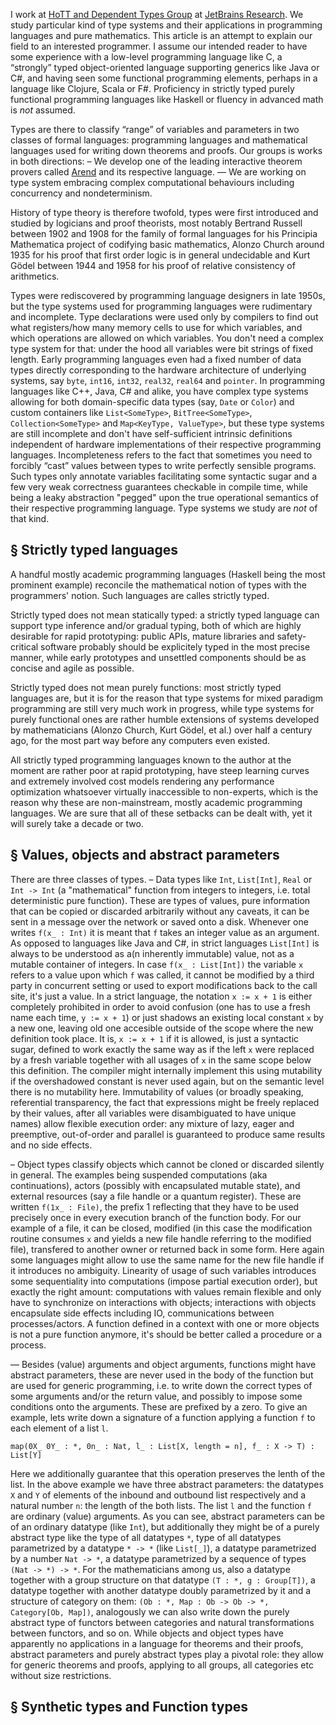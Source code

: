 I work at [HoTT and Dependent Types Group](https://research.jetbrains.org/groups/group-for-dependent-types-and-hott) at [JetBrains Research](https://research.jetbrains.org/). We study particular kind of type systems and their applications in programming languages and pure mathematics. This article is an attempt to explain our field to an interested programmer. I assume our intended reader to have some experience with a low-level programming language like C, a “strongly” typed object-oriented language supporting generics like Java or C#, and having seen some functional programming elements, perhaps in a language like Clojure, Scala or F#. Proficiency in strictly typed purely functional programming languages like Haskell or fluency in advanced math is _not_ assumed.

Types are there to classify “range” of variables and parameters in two classes of formal languages: programming languages and mathematical languages used for writing down theorems and proofs. Our groups is works in both directions:
– We develop one of the leading interactive theorem provers called [Arend](https://arend-lang.github.io/) and its respective language.
— We are working on type system embracing complex computational behaviours including concurrency and nondeterminism.

History of type theory is therefore twofold, types were first introduced and studied by logicians and proof theorists, most notably Bertrand Russell between 1902 and 1908 for the family of formal languages for his Principia Mathematica project of codifying basic mathematics, Alonzo Church around 1935 for his proof that first order logic is in general undecidable and Kurt Gödel between 1944 and 1958 for his proof of relative consistency of arithmetics.

Types were rediscovered by programming language designers in late 1950s, but the type systems used for programming languages were rudimentary and incomplete. Type declarations were used only by compilers to find out what registers/how many memory cells to use for which variables, and which operations are allowed on which variables. You don't need a complex type system for that: under the hood all variables were bit strings of fixed length. Early programming languages even had a fixed number of data types directly corresponding to the hardware architecture of underlying systems, say `byte`, `int16`, `int32`, `real32`, `real64` and `pointer`. In programming languages like C++, Java, C# and alike, you have complex type systems allowing for both domain-specific data types (say, `Date` or `Color`) and custom containers like `List<SomeType>`, `BitTree<SomeType>`, `Collection<SomeType>` and `Map<KeyType, ValueType>`, but these type systems are still incomplete and don't have self-sufficient intrinsic definitions independent of hardware implementations of their respective programming languages. Incompleteness refers to the fact that sometimes you need to forcibly “cast” values between types to write perfectly sensible programs. Such types only annotate variables facilitating some syntactic sugar and a few very weak correctness guarantees checkable in compile time, while being a leaky abstraction "pegged" upon the true operational semantics of their respective programming language. Type systems we study are _not_ of that kind.


§ Strictly typed languages
--------------------------

A handful mostly academic programming languages (Haskell being the most prominent example) reconcile the mathematical notion of types with the programmers' notion. Such languages are calles strictly typed.

Strictly typed does not mean statically typed: a strictly typed language can support type inference and/or gradual typing, both of which are highly desirable for rapid prototyping: public APIs, mature libraries and safety-critical software probably should be explicitely typed in the most precise manner, while early prototypes and unsettled components should be as concise and agile as possible.

Strictly typed does not mean purely functions: most strictly typed languages are, but it is for the reason that type systems for mixed paradigm programming are still very much work in progress, while type systems for purely functional ones are rather humble extensions of systems developed by mathematicians (Alonzo Church, Kurt Gödel, et al.) over half a century ago, for the most part way before any computers even existed.

All strictly typed programming languages known to the author at the moment are rather poor at rapid prototyping, have steep learning curves and extremely involved cost models rendering any performance optimization whatsoever virtually inaccessible to non-experts, which is the reason why these are non-mainstream, mostly academic programming languages. We are sure that all of these setbacks can be dealt with, yet it will surely take a decade or two.


§ Values, objects and abstract parameters
-----------------------------------------

There are three classes of types.
– Data types like `Int`, `List[Int]`, `Real` or `Int -> Int` (a "mathematical" function from integers to integers, i.e. total deterministic pure function). These are types of values, pure information that can be copied or discarded arbitrarily without any caveats, it can be sent in a message over the network or saved onto a disk. Whenever one writes `f(x̲ : Int)` it is meant that `f` takes an integer value as an argument. As opposed to languages like Java and C#, in strict languages `List[Int]` is always to be understood as a(n inherently immutable) value, not as a mutable container of integers. In case `f(x̲ : List[Int])` the variable `x` refers to a value upon which `f` was called, it cannot be modified by a third party in concurrent setting or used to export modifications back to the call site, it's just a value. In a strict language, the notation `x := x + 1` is either completely prohibited in order to avoid confusion (one has to use a fresh name each time, `y := x + 1`) or just shadows an existing local constant `x` by a new one, leaving old one accesible outside of the scope where the new definition took place. It is, `x := x + 1` if it is allowed, is just a syntactic sugar, defined to work exactly the same way as if the left `x` were replaced by a fresh variable together with all usages of `x` in the same scope below this definition. The compiler might internally implement this using mutability if the overshadowed constant is never used again, but on the semantic level there is no mutability here. Immutability of values (or broadly speaking, referential transparency, the fact that expressions might be freely replaced by their values, after all variables were disambiguated to have unique names) allow flexible execution order: any mixture of lazy, eager and preemptive, out-of-order and parallel is guaranteed to produce same results and no side effects.

– Object types classify objects which cannot be cloned or discarded silently in general. The examples being suspended computations (aka continuations), actors (possibly with encapsulated mutable state), and external resources (say a file handle or a quantum register). These are written `f(1x̲ : File)`, the prefix 1 reflecting that they have to be used precisely once in every execution branch of the function body. For our example of a file, it can be closed, modified (in this case the modification routine consumes `x` and yields a new file handle referring to the modified file), transfered to another owner or returned back in some form. Here again some languages might allow to use the same name for the new file handle if it introduces no ambiguity. Linearity of usage of such variables introduces some sequentiality into computations (impose partial execution order), but exactly the right amount: computations with values remain flexible and only have to synchronize on interactions with objects; interactions with objects encapsulate side effects including IO, communications between processes/actors. A function defined in a context with one or more objects is not a pure function anymore, it's should be better called a procedure or a process.

— Besides (value) arguments and object arguments, functions might have abstract parameters, these are never used in the body of the function but are used for generic programming, i.e. to write down the correct types of some arguments and/or the return value, and possibly to impose some conditions onto the arguments. These are prefixed by a zero. To give an example, lets write down a signature of a function applying a function `f` to each element of a list `l`.
```
map(0X̲ 0Y̲ : *, 0n̲ : Nat, l̲ : List[X, length = n], f̲ : X -> T) : List[Y]
```

Here we additionally guarantee that this operation preserves the lenth of the list. In the above example we have three abstract parameters: the datatypes `X` and `Y` of elements of the inbound and outbound list respectively and a natural number `n`: the length of the both lists. The list `l` and the function `f` are ordinary (value) arguments. As you can see, abstract parameters can be of an ordinary datatype (like `Int`), but additionally they might be of a purely abstract type like the type of all datatypes `*`, type of all datatypes parametrized by a datatype `* -> *` (like `List[_]`), a datatype parametrized by a number `Nat -> *`, a datatype parametrized by a sequence of types `(Nat -> *) -> *`. For the mathematicians among us, also a datatype together with a group structure on that datatype `(T : *, g : Group[T])`, a datatype together with another datatype doubly parametrized by it and a structure of category on them: `(Ob : *, Map : Ob -> Ob -> *, Category[Ob, Map])`, analogously we can also write down the purely abstract type of functors between categories and natural transformations between functors, and so on. While objects and object types have apparently no applications in a language for theorems and their proofs, abstract parameters and purely abstract types play a pivotal role: they allow for generic theorems and proofs, applying to all groups, all categories etc without size restrictions.

§ Synthetic types and Function types
------------------------------------


